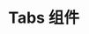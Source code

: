 # Tabs 组件

<script setup>
  import demo from "./demo.vue"
  import preView from "@/components/preview/preview.vue"
</script>
<demo />
<pre-view compName="tabs" vueFName="demo" />
